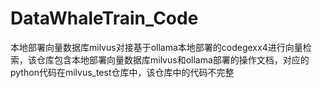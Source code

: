 # DataWhaleTrain_Code
本地部署向量数据库milvus对接基于ollama本地部署的codegexx4进行向量检索，该仓库包含本地部署向量数据库milvus和ollama部署的操作文档，对应的python代码在milvus_test仓库中，该仓库中的代码不完整